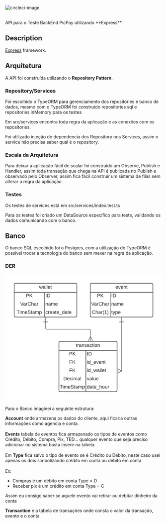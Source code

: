 

![circleci-image](https://cdn-www.infobip.com/wp-content/uploads/2022/02/08143049/picpay-logo2.png)

<br />
API para o Teste BackEnd PicPay utilizando **Express** 
   
  <!--[![Backers on Open Collective](https://opencollective.com/nest/backers/badge.svg)](https://opencollective.com/nest#backer)
  [![Sponsors on Open Collective](https://opencollective.com/nest/sponsors/badge.svg)](https://opencollective.com/nest#sponsor)-->

## Description

[Express](https://expressjs.com/pt-br/) framework.


## Arquitetura

A API foi construída utilizando o <b>Repository Pattern</b>.

### Repository/Services
Foi escolhido o TypeORM para gerenciamento dos repositories e banco de dados,  mesmo com o TypeORM foi construido repositories sql e repositories inMemory para os testes

Em src/services encontra toda regra da aplicação e as conexões com os repositories.

Foi utilizado injeção de dependencia dos Repository nos Services, assim o service não precisa saber qual é o repository.

### Escala da Arquitetura
Para deixar a aplicação fácil de scalar foi construido um Observe, Publish e Handler, assim toda transação que chega na API é publicada no Publish e observado pelo Observer, assim fica fácil construir um sistema de filas sem alterar a regra da aplicação

### Testes
Os testes de services está em src/services/index.test.ts 

Para os testes foi criado um DataSource especifico para teste, validando os dados comunicando com o banco.
 

## Banco
O banco SQL escolhido foi o Postgres, com a utilização do TypeORM é possível trocar a tecnologia do banco sem mexer na regra da aplicação.

### DER
![DER](./DER-PicPay.png)

Para o Banco imaginei a seguinte estrutura:

**Account** onde armazena os dados do cliente, aqui ficaria outras informações como agencia e conta.<br /><br />
**Events** tabela de eventos fica armazenado os tipos de eventos como Crédito, Débito, Compra, Pix, TED... qualquer evento que seja preciso adicionar no sistema basta inserir na tabela. <br /><br />
Em **Type** fica salvo o tipo de evento se é Crédito ou Débito, neste caso usei apenas os dois simbolizando crédito em conta ou débito em conta.
<br /><br />Ex: 
- Compras é um débito em conta Type = D
- Receber pix é um crédito em conta Type = C

Assim eu consigo saber se aquele evento vai retirar ou debitar dinheiro da conta

**Transaction** é a tabela de transações onde consta o valor da transação, evento e o conta


